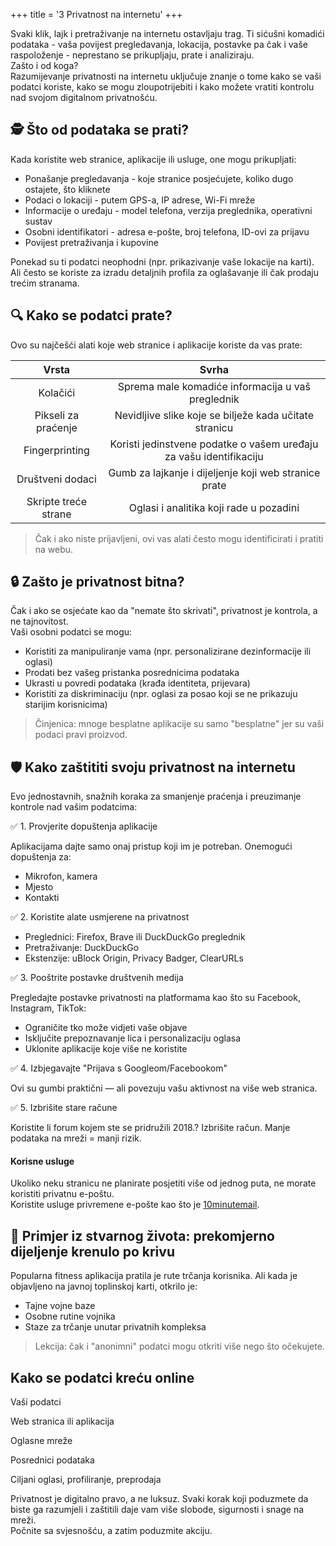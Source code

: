 +++
title = '3  Privatnost na internetu'
+++


Svaki klik, lajk i pretraživanje na internetu ostavljaju trag.
Ti sićušni komadići podataka - vaša povijest pregledavanja, lokacija, postavke pa čak i vaše raspoloženje - neprestano se prikupljaju, prate i analiziraju.  
Zašto i od koga?  
Razumijevanje privatnosti na internetu uključuje znanje o tome kako se vaši podatci koriste, kako se mogu zloupotrijebiti i kako možete vratiti kontrolu nad svojom digitalnom privatnošću.

## 🕵️ Što od podataka se prati?

Kada koristite web stranice, aplikacije ili usluge, one mogu prikupljati:

 - Ponašanje pregledavanja - koje stranice posjećujete, koliko dugo ostajete, što kliknete
 - Podaci o lokaciji - putem GPS-a, IP adrese, Wi-Fi mreže
 - Informacije o uređaju -  model telefona, verzija preglednika, operativni sustav
 - Osobni identifikatori - adresa e-pošte, broj telefona, ID-ovi za prijavu
 - Povijest pretraživanja i kupovine

Ponekad su ti podatci neophodni (npr. prikazivanje vaše lokacije na karti). Ali često se koriste za izradu detaljnih profila za oglašavanje ili čak prodaju trećim stranama.

## 🔍 Kako se podatci prate?

Ovo su najčešći alati koje web stranice i aplikacije koriste da vas prate:

| **Vrsta** | **Svrha** |
| :-: | :-: |
| Kolačići | Sprema male komadiće informacija u vaš preglednik |
| Pikseli za praćenje | Nevidljive slike koje se bilježe kada učitate stranicu |
| Fingerprinting | Koristi jedinstvene podatke o vašem uređaju za vašu identifikaciju |
| Društveni dodaci | Gumb za lajkanje i dijeljenje koji web stranice prate |
| Skripte treće strane | Oglasi i analitika koji rade u pozadini |

>
> Čak i ako niste prijavljeni, ovi vas alati često mogu identificirati i pratiti na webu.
>

## 🔒 Zašto je privatnost bitna?

Čak i ako se osjećate kao da "nemate što skrivati", privatnost je kontrola, a ne tajnovitost.  
Vaši osobni podatci se mogu:

 - Koristiti za manipuliranje vama (npr. personalizirane dezinformacije ili oglasi)
 - Prodati bez vašeg pristanka posrednicima podataka
 - Ukrasti u povredi podataka (krađa identiteta, prijevara)
 - Koristiti za diskriminaciju (npr. oglasi za posao koji se ne prikazuju starijim korisnicima)

>
> Činjenica: mnoge besplatne aplikacije su samo "besplatne" jer su vaši podaci pravi proizvod.
>

## 🛡 Kako zaštititi svoju privatnost na internetu

Evo jednostavnih, snažnih koraka za smanjenje praćenja i preuzimanje kontrole nad vašim podatcima:

✅ 1. Provjerite dopuštenja aplikacije

Aplikacijama dajte samo onaj pristup koji im je potreban. Onemogući dopuštenja za:

- Mikrofon, kamera  
- Mjesto  
- Kontakti  

✅ 2. Koristite alate usmjerene na privatnost

- Preglednici: Firefox, Brave ili DuckDuckGo preglednik  
- Pretraživanje: DuckDuckGo  
- Ekstenzije: uBlock Origin, Privacy Badger, ClearURLs  

✅ 3. Pooštrite postavke društvenih medija

Pregledajte postavke privatnosti na platformama kao što su Facebook, Instagram, TikTok:

- Ograničite tko može vidjeti vaše objave  
- Isključite prepoznavanje lica i personalizaciju oglasa  
- Uklonite aplikacije koje više ne koristite  

✅ 4. Izbjegavajte "Prijava s Googleom/Facebookom"

Ovi su gumbi praktični — ali povezuju vašu aktivnost na više web stranica.

✅ 5. Izbrišite stare račune

Koristite li forum kojem ste se pridružili 2018.? Izbrišite račun. Manje podataka na mreži = manji rizik.

#### Korisne usluge

Ukoliko neku stranicu ne planirate posjetiti više od jednog puta, ne morate koristiti privatnu e-poštu.  
Koristite usluge privremene e-pošte kao što je [10minutemail](https://10minutemail.com/).

## 🔦 Primjer iz stvarnog života: prekomjerno dijeljenje krenulo po krivu

Popularna fitness aplikacija pratila je rute trčanja korisnika. Ali kada je objavljeno na javnoj toplinskoj karti, otkrilo je:

- Tajne vojne baze  
- Osobne rutine vojnika  
- Staze za trčanje unutar privatnih kompleksa  

>
> Lekcija: čak i "anonimni" podatci mogu otkriti više nego što očekujete.
>

## Kako se podatci kreću online

<div>
    <link rel="stylesheet" href="/flow.css">
    <div class="tdiv">
        <p class='tp'>Vaši podatci</p>
        <p class='tp'>Web stranica ili aplikacija</p>
        <p class='tp'>Oglasne mreže</p>
        <p class='tp'>Posrednici podataka</p>
        <p class='tp'>Ciljani oglasi, profiliranje, preprodaja</p>
    </div>
</div>

Privatnost je digitalno pravo, a ne luksuz. Svaki korak koji poduzmete da biste ga razumjeli i zaštitili daje vam više slobode, sigurnosti i snage na mreži.  
Počnite sa svjesnošću, a zatim poduzmite akciju.
